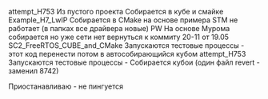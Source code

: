 attempt_H753                  Из пустого проекта Собирается в кубе и смайке
Example_H7_LwIP               Собирается в CMake на основе примера STM не работает (в папках все драйвера новые)
PW                            На основе Мурома собирается но уже сети нет вернуться к коммиту 20-11 от 19.05
SC2_FreeRTOS_CUBE_and_CMake   Запускаются тестовые процессы - этот код перенести потом в автособирающийся кубом
attempt_H753                  Запускаются тестовые процессы - Собирается кубои (один файл  revert - заменил 8742)

Приостанавливаю - не пингуется
